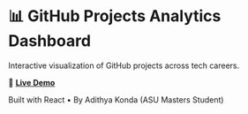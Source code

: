 # 📊 GitHub Projects Analytics Dashboard

Interactive visualization of GitHub projects across tech careers.

🔗 **[Live Demo](https://claude.ai/public/artifacts/1ce0fdc1-88ed-4d2c-a3ca-ea86612d3b96)**

Built with React • By Adithya Konda (ASU Masters Student)
